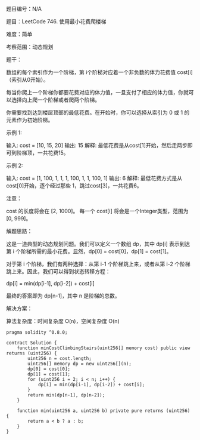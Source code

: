 题目编号：N/A

题目：LeetCode 746. 使用最小花费爬楼梯

难度：简单

考察范围：动态规划

题干：

数组的每个索引作为一个阶梯，第 i个阶梯对应着一个非负数的体力花费值 cost[i]（索引从0开始）。

每当你爬上一个阶梯你都要花费对应的体力值，一旦支付了相应的体力值，你就可以选择向上爬一个阶梯或者爬两个阶梯。

你需要找到达到楼层顶部的最低花费。在开始时，你可以选择从索引为 0 或 1 的元素作为初始阶梯。

示例 1:

输入: cost = [10, 15, 20]
输出: 15
解释: 最低花费是从cost[1]开始，然后走两步即可到阶梯顶，一共花费15。

示例 2:

输入: cost = [1, 100, 1, 1, 1, 100, 1, 1, 100, 1]
输出: 6
解释: 最低花费方式是从cost[0]开始，逐个经过那些 1，跳过cost[3]，一共花费6。

注意：

cost 的长度将会在 [2, 1000]。
每一个 cost[i] 将会是一个Integer类型，范围为 [0, 999]。

解题思路：

这是一道典型的动态规划问题。我们可以定义一个数组 dp，其中 dp[i] 表示到达第 i 个阶梯所需的最小花费。显然，dp[0] = cost[0]，dp[1] = cost[1]。

对于第 i 个阶梯，我们有两种选择：从第 i-1 个阶梯跳上来，或者从第 i-2 个阶梯跳上来。因此，我们可以得到状态转移方程：

dp[i] = min(dp[i-1], dp[i-2]) + cost[i]

最终的答案即为 dp[n-1]，其中 n 是阶梯的总数。

解决方案：

算法复杂度：时间复杂度 O(n)，空间复杂度 O(n)

```solidity
pragma solidity ^0.8.0;

contract Solution {
    function minCostClimbingStairs(uint256[] memory cost) public view returns (uint256) {
        uint256 n = cost.length;
        uint256[] memory dp = new uint256[](n);
        dp[0] = cost[0];
        dp[1] = cost[1];
        for (uint256 i = 2; i < n; i++) {
            dp[i] = min(dp[i-1], dp[i-2]) + cost[i];
        }
        return min(dp[n-1], dp[n-2]);
    }

    function min(uint256 a, uint256 b) private pure returns (uint256) {
        return a < b ? a : b;
    }
}
```